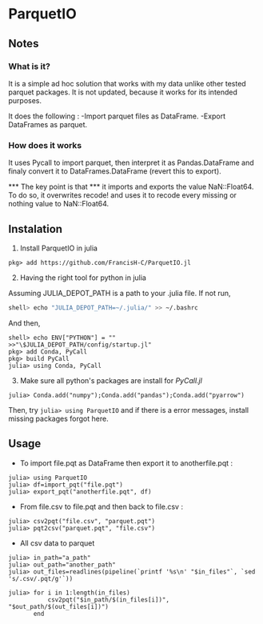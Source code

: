 # ParquetIO

## Notes

### What is it? 
It is a simple ad hoc solution that works with my data unlike other tested
parquet packages. It is not updated, because it works for its intended purposes. 

It does the following :
-Import parquet files as DataFrame. 
-Export DataFrames as parquet.

### How does it works

It uses Pycall to import parquet, then interpret it as Pandas.DataFrame and
finaly convert it to DataFrames.DataFrame (revert this to export). 

*** The key point is that *** it imports and exports the value NaN::Float64.
To do so, it overwrites recode! and uses it to recode every missing or nothing
value to NaN::Float64.

## Instalation
1. Install ParquetIO in julia

```
pkg> add https://github.com/FrancisH-C/ParquetIO.jl
```

2. Having the right tool for python in julia

Assuming JULIA_DEPOT_PATH is a path to your .julia file. If not run,

```bash
shell> echo "JULIA_DEPOT_PATH=~/.julia/" >> ~/.bashrc
```

And then,

```
shell> echo ENV["PYTHON"] = "" >>"\$JULIA_DEPOT_PATH/config/startup.jl"
pkg> add Conda, PyCall
pkg> build PyCall
julia> using Conda, PyCall
```

3. Make sure all python's packages are install for *PyCall.jl* 

```
julia> Conda.add("numpy");Conda.add("pandas");Conda.add("pyarrow")
```

Then, try `julia> using ParquetIO` and if there is a error messages, install
missing packages forgot here.


## Usage

- To import file.pqt as DataFrame then export it to anotherfile.pqt :

```
julia> using ParquetIO
julia> df=import_pqt("file.pqt")
julia> export_pqt("anotherfile.pqt", df)
```

- From file.csv to file.pqt and then back to file.csv :

```
julia> csv2pqt("file.csv", "parquet.pqt")
julia> pqt2csv("parquet.pqt", "file.csv")
```

- All csv data to parquet 

```
julia> in_path="a_path"
julia> out_path="another_path"
julia> out_files=readlines(pipeline(`printf '%s\n' "$in_files"`, `sed 's/.csv/.pqt/g'`))

julia> for i in 1:length(in_files)
           csv2pqt("$in_path/$(in_files[i])", "$out_path/$(out_files[i])")
       end
```
